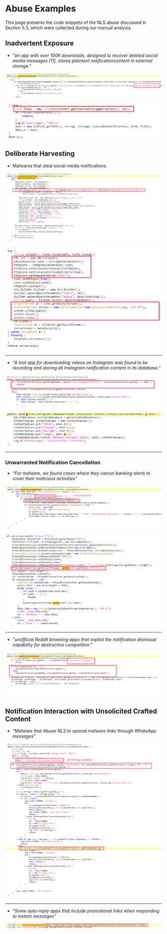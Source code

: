 # Abuse Examples

This page presents the code snippets of the NLS abuse discussed in Section 5.3, which were collected during our manual analysis.

## Inadvertent Exposure

- *"an app with over 100K downloads, designed to recover deleted social media messages [11], stores plaintext notificationcontent in external storage."*

![image-20250227143100808](./README.assets/image-20250227143100808.png)

![image-20250227143605293](./README.assets/image-20250227143605293.png)

## Deliberate Harvesting

- Malwares that steal social media notifications.

![image-20250227100251426](./README.assets/image-20250227100251426.png)

![image-20250227144420358](./README.assets/image-20250227144420358.png)

------

- *"A tool app for downloading videos on Instagram was found to be recording and storing all Instagram notification content in its database."*

![image-20250227144448527](./README.assets/image-20250227144448527.png)

![image-20250227144500421](./README.assets/image-20250227144500421.png)

---

### Unwarranted Notification Cancellation

- *"For malware, we found cases where they cancel banking alerts to cover their malicious activities"*

![image-20250227144103376](./README.assets/image-20250227144103376.png)

![image-20250227144231468](./README.assets/image-20250227144231468.png)

------

- *"unofficial Reddit browsing apps that exploit the notification dismissal capability for destructive competition."*

![image-20250227105815624](./README.assets/image-20250227105815624.png)

## Notification Interaction with Unsolicited Crafted Content

- *"Malware that Abuse NLS to spread malware links through WhatsApp messages"*

![image-20250227111102461](./README.assets/image-20250227111102461.png)

-----

- *"Some auto-reply apps that include promotional links when responding to instant messages"*

![image-20250227144920803](./README.assets/image-20250227144920803.png)

